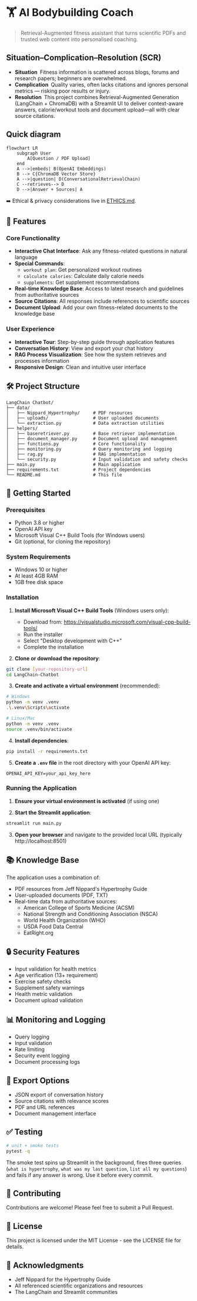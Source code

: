 # 🏋️ AI Bodybuilding Coach

> Retrieval-Augmented fitness assistant that turns scientific PDFs and trusted web content into personalised coaching.

## Situation–Complication–Resolution (SCR)

* **Situation** Fitness information is scattered across blogs, forums and research papers; beginners are overwhelmed.
* **Complication** Quality varies, often lacks citations and ignores personal metrics — risking poor results or injury.
* **Resolution** This project combines Retrieval-Augmented Generation (LangChain + ChromaDB) with a Streamlit UI to deliver context-aware answers, calorie/workout tools and document upload—all with clear source citations.

## Quick diagram

```mermaid
flowchart LR
    subgraph User
        A[Question / PDF Upload]
    end
    A -->|embeds| B(OpenAI Embeddings)
    B --> C{ChromaDB Vector Store}
    A -->|question| D(ConversationalRetrievalChain)
    C --retrieves--> D
    D -->|Answer + Sources| A
```

➡️  Ethical & privacy considerations live in [ETHICS.md](../ETHICS.md).

## 🌟 Features

### Core Functionality
- **Interactive Chat Interface**: Ask any fitness-related questions in natural language
- **Special Commands**:
  - `workout plan`: Get personalized workout routines
  - `calculate calories`: Calculate daily calorie needs
  - `supplements`: Get supplement recommendations
- **Real-time Knowledge Base**: Access to latest research and guidelines from authoritative sources
- **Source Citations**: All responses include references to scientific sources
- **Document Upload**: Add your own fitness-related documents to the knowledge base

### User Experience
- **Interactive Tour**: Step-by-step guide through application features
- **Conversation History**: View and export your chat history
- **RAG Process Visualization**: See how the system retrieves and processes information
- **Responsive Design**: Clean and intuitive user interface

## 🛠️ Project Structure

```
LangChain Chatbot/
├── data/
│   ├── Nippard_Hypertrophy/     # PDF resources
│   ├── uploads/                 # User uploaded documents
│   └── extraction.py            # Data extraction utilities
├── helpers/
│   ├── baseretriever.py         # Base retriever implementation
│   ├── document_manager.py      # Document upload and management
│   ├── functions.py             # Core functionality
│   ├── monitoring.py            # Query monitoring and logging
│   ├── rag.py                   # RAG implementation
│   └── security.py              # Input validation and safety checks
├── main.py                      # Main application
├── requirements.txt             # Project dependencies
└── README.md                    # This file
```

## 🚀 Getting Started

### Prerequisites
- Python 3.8 or higher
- OpenAI API key
- Microsoft Visual C++ Build Tools (for Windows users)
- Git (optional, for cloning the repository)

### System Requirements
- Windows 10 or higher
- At least 4GB RAM
- 1GB free disk space

### Installation

1. **Install Microsoft Visual C++ Build Tools** (Windows users only):
   - Download from: https://visualstudio.microsoft.com/visual-cpp-build-tools/
   - Run the installer
   - Select "Desktop development with C++"
   - Complete the installation

2. **Clone or download the repository**:
```bash
git clone [your-repository-url]
cd LangChain-Chatbot
```

3. **Create and activate a virtual environment** (recommended):
```bash
# Windows
python -m venv .venv
.\.venv\Scripts\activate

# Linux/Mac
python -m venv .venv
source .venv/bin/activate
```

4. **Install dependencies**:
```bash
pip install -r requirements.txt
```

5. **Create a `.env` file** in the root directory with your OpenAI API key:
```
OPENAI_API_KEY=your_api_key_here
```

### Running the Application

1. **Ensure your virtual environment is activated** (if using one)

2. **Start the Streamlit application**:
```bash
streamlit run main.py
```

3. **Open your browser** and navigate to the provided local URL (typically http://localhost:8501)

## 📚 Knowledge Base

The application uses a combination of:
- PDF resources from Jeff Nippard's Hypertrophy Guide
- User-uploaded documents (PDF, TXT)
- Real-time data from authoritative sources:
  - American College of Sports Medicine (ACSM)
  - National Strength and Conditioning Association (NSCA)
  - World Health Organization (WHO)
  - USDA Food Data Central
  - EatRight.org

## 🔒 Security Features

- Input validation for health metrics
- Age verification (13+ requirement)
- Exercise safety checks
- Supplement safety warnings
- Health metric validation
- Document upload validation

## 📊 Monitoring and Logging

- Query logging
- Input validation
- Rate limiting
- Security event logging
- Document processing logs

## 📝 Export Options

- JSON export of conversation history
- Source citations with relevance scores
- PDF and URL references
- Document management interface

## ✅ Testing

```bash
# unit + smoke tests
pytest -q
```

The smoke test spins up Streamlit in the background, fires three queries
(`what is hypertrophy`, `what was my last question`, `list all my questions`)
and fails if any answer is wrong.  Use it before every commit.

## 🤝 Contributing

Contributions are welcome! Please feel free to submit a Pull Request.

## 📄 License

This project is licensed under the MIT License - see the LICENSE file for details.

## 🙏 Acknowledgments

- Jeff Nippard for the Hypertrophy Guide
- All referenced scientific organizations and resources
- The LangChain and Streamlit communities
